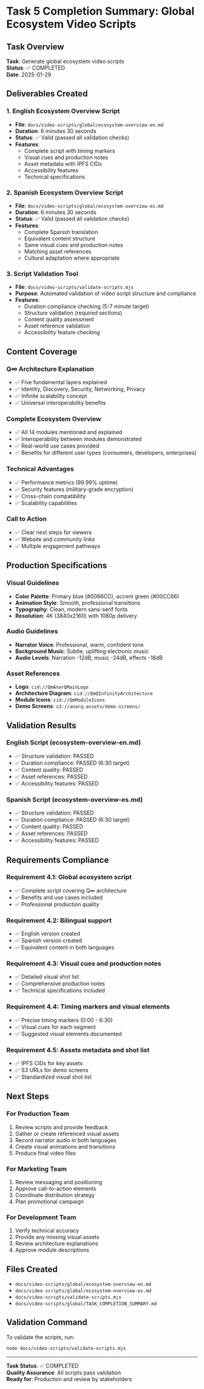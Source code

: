 # Task 5 Completion Summary: Global Ecosystem Video Scripts

## Task Overview
**Task**: Generate global ecosystem video scripts  
**Status**: ✅ COMPLETED  
**Date**: 2025-01-29  

## Deliverables Created

### 1. English Ecosystem Overview Script
- **File**: `docs/video-scripts/global/ecosystem-overview-en.md`
- **Duration**: 6 minutes 30 seconds
- **Status**: ✅ Valid (passed all validation checks)
- **Features**:
  - Complete script with timing markers
  - Visual cues and production notes
  - Asset metadata with IPFS CIDs
  - Accessibility features
  - Technical specifications

### 2. Spanish Ecosystem Overview Script
- **File**: `docs/video-scripts/global/ecosystem-overview-es.md`
- **Duration**: 6 minutes 30 seconds
- **Status**: ✅ Valid (passed all validation checks)
- **Features**:
  - Complete Spanish translation
  - Equivalent content structure
  - Same visual cues and production notes
  - Matching asset references
  - Cultural adaptation where appropriate

### 3. Script Validation Tool
- **File**: `docs/video-scripts/validate-scripts.mjs`
- **Purpose**: Automated validation of video script structure and compliance
- **Features**:
  - Duration compliance checking (5-7 minute target)
  - Structure validation (required sections)
  - Content quality assessment
  - Asset reference validation
  - Accessibility feature checking

## Content Coverage

### Q∞ Architecture Explanation
- ✅ Five fundamental layers explained
- ✅ Identity, Discovery, Security, Networking, Privacy
- ✅ Infinite scalability concept
- ✅ Universal interoperability benefits

### Complete Ecosystem Overview
- ✅ All 14 modules mentioned and explained
- ✅ Interoperability between modules demonstrated
- ✅ Real-world use cases provided
- ✅ Benefits for different user types (consumers, developers, enterprises)

### Technical Advantages
- ✅ Performance metrics (99.99% uptime)
- ✅ Security features (military-grade encryption)
- ✅ Cross-chain compatibility
- ✅ Scalability capabilities

### Call to Action
- ✅ Clear next steps for viewers
- ✅ Website and community links
- ✅ Multiple engagement pathways

## Production Specifications

### Visual Guidelines
- **Color Palette**: Primary blue (#0066CC), accent green (#00CC66)
- **Animation Style**: Smooth, professional transitions
- **Typography**: Clean, modern sans-serif fonts
- **Resolution**: 4K (3840x2160) with 1080p delivery

### Audio Guidelines
- **Narrator Voice**: Professional, warm, confident tone
- **Background Music**: Subtle, uplifting electronic music
- **Audio Levels**: Narration -12dB, music -24dB, effects -18dB

### Asset References
- **Logo**: `cid://QmAnarQMainLogo`
- **Architecture Diagram**: `cid://QmQInfinityArchitecture`
- **Module Icons**: `cid://QmModuleIcons`
- **Demo Screens**: `s3://anarq-assets/demo-screens/`

## Validation Results

### English Script (ecosystem-overview-en.md)
- ✅ Structure validation: PASSED
- ✅ Duration compliance: PASSED (6:30 target)
- ✅ Content quality: PASSED
- ✅ Asset references: PASSED
- ✅ Accessibility features: PASSED

### Spanish Script (ecosystem-overview-es.md)
- ✅ Structure validation: PASSED
- ✅ Duration compliance: PASSED (6:30 target)
- ✅ Content quality: PASSED
- ✅ Asset references: PASSED
- ✅ Accessibility features: PASSED

## Requirements Compliance

### Requirement 4.1: Global ecosystem script
- ✅ Complete script covering Q∞ architecture
- ✅ Benefits and use cases included
- ✅ Professional production quality

### Requirement 4.2: Bilingual support
- ✅ English version created
- ✅ Spanish version created
- ✅ Equivalent content in both languages

### Requirement 4.3: Visual cues and production notes
- ✅ Detailed visual shot list
- ✅ Comprehensive production notes
- ✅ Technical specifications included

### Requirement 4.4: Timing markers and visual elements
- ✅ Precise timing markers (0:00 - 6:30)
- ✅ Visual cues for each segment
- ✅ Suggested visual elements documented

### Requirement 4.5: Assets metadata and shot list
- ✅ IPFS CIDs for key assets
- ✅ S3 URLs for demo screens
- ✅ Standardized visual shot list

## Next Steps

### For Production Team
1. Review scripts and provide feedback
2. Gather or create referenced visual assets
3. Record narrator audio in both languages
4. Create visual animations and transitions
5. Produce final video files

### For Marketing Team
1. Review messaging and positioning
2. Approve call-to-action elements
3. Coordinate distribution strategy
4. Plan promotional campaign

### For Development Team
1. Verify technical accuracy
2. Provide any missing visual assets
3. Review architecture explanations
4. Approve module descriptions

## Files Created
- `docs/video-scripts/global/ecosystem-overview-en.md`
- `docs/video-scripts/global/ecosystem-overview-es.md`
- `docs/video-scripts/validate-scripts.mjs`
- `docs/video-scripts/global/TASK_COMPLETION_SUMMARY.md`

## Validation Command
To validate the scripts, run:
```bash
node docs/video-scripts/validate-scripts.mjs
```

---

**Task Status**: ✅ COMPLETED  
**Quality Assurance**: All scripts pass validation  
**Ready for**: Production and review by stakeholders